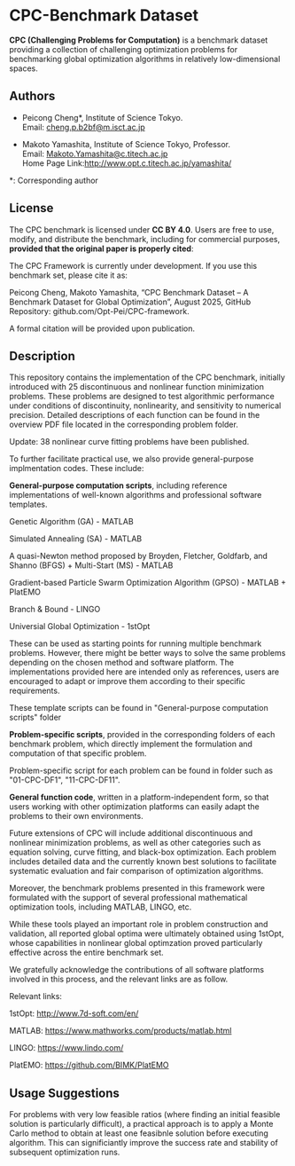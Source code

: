 # CPC-Benchmark Dataset

**CPC (Challenging Problems for Computation)** is a benchmark dataset providing a collection of challenging optimization problems for benchmarking global optimization algorithms in relatively low-dimensional spaces.

## Authors

- Peicong Cheng*, Institute of Science Tokyo.  
	Email: cheng.p.b2bf@m.isct.ac.jp
	
- Makoto Yamashita, Institute of Science Tokyo, Professor.  
	Email: Makoto.Yamashita@c.titech.ac.jp  
	Home Page Link:http://www.opt.c.titech.ac.jp/yamashita/

*: Corresponding author

## License

The CPC benchmark is licensed under **CC BY 4.0**. Users are free to use, modify, and distribute the benchmark, including for commercial purposes, **provided that the original paper is properly cited**:

The CPC Framework is currently under development.
If you use this benchmark set, please cite it as:

Peicong Cheng, Makoto Yamashita, “CPC Benchmark Dataset – A Benchmark Dataset for Global Optimization”, August 2025, GitHub Repository: github.com/Opt-Pei/CPC-framework.

A formal citation will be provided upon publication.

## Description

This repository contains the implementation of the CPC benchmark, initially introduced with 25 discontinuous and nonlinear function minimization problems. These problems are designed to test algorithmic performance under conditions of discontinuity, nonlinearity, and sensitivity to numerical precision. Detailed descriptions of each function can be found in the overview PDF file located in the corresponding problem folder.

Update: 38 nonlinear curve fitting problems have been published. 

To further facilitate practical use, we also provide general-purpose implmentation codes. These include:

**General-purpose computation scripts**, including reference implementations of well-known algorithms and professional software templates.

Genetic Algorithm (GA) - MATLAB

Simulated Annealing (SA) - MATLAB

A quasi-Newton method proposed by Broyden, Fletcher, Goldfarb, and Shanno (BFGS) + Multi-Start (MS) - MATLAB

Gradient-based Particle Swarm Optimization Algorithm (GPSO) - MATLAB + PlatEMO

Branch & Bound - LINGO

Universial Global Optimization - 1stOpt

These can be used as starting points for running multiple benchmark problems. However, there might be better ways to solve the same problems depending on the chosen method and software platform. The implementations provided here are intended only as references, users are encouraged to adapt or improve them according to their specific requirements.

These template scripts can be found in "General-purpose computation scripts" folder

**Problem-specific scripts**, provided in the corresponding folders of each benchmark problem, which directly implement the formulation and computation of that specific problem.

Problem-specific script for each problem can be found in folder such as "01-CPC-DF1", "11-CPC-DF11". 

**General function code**, written in a platform-independent form, so that users working with other optimization platforms can easily adapt the problems to their own environments.

Future extensions of CPC will include additional discontinuous and nonlinear minimization problems, as well as other categories such as equation solving, curve fitting, and black-box optimization. Each problem includes detailed data and the currently known best solutions to facilitate systematic evaluation and fair comparison of optimization algorithms.

Moreover, the benchmark problems presented in this framework were formulated with the support of several professional mathematical optimization tools, including MATLAB, LINGO, etc.

While these tools played an important role in problem construction and validation, all reported global optima were ultimately obtained using 1stOpt, whose capabilities in nonlinear global optimzation proved particularly effective across the entire benchmark set.

We gratefully acknowledge the contributions of all software platforms involved in this process, and the relevant links are as follow. 

Relevant links:

1stOpt: http://www.7d-soft.com/en/

MATLAB: https://www.mathworks.com/products/matlab.html

LINGO: https://www.lindo.com/

PlatEMO: https://github.com/BIMK/PlatEMO

## Usage Suggestions

For problems with very low feasible ratios (where finding an initial feasible solution is particularly difficult), a practical approach is to apply a Monte Carlo method to obtain at least one feasibnle solution before executing algorithm. This can significiantly improve the success rate and stability of subsequent optimization runs.




